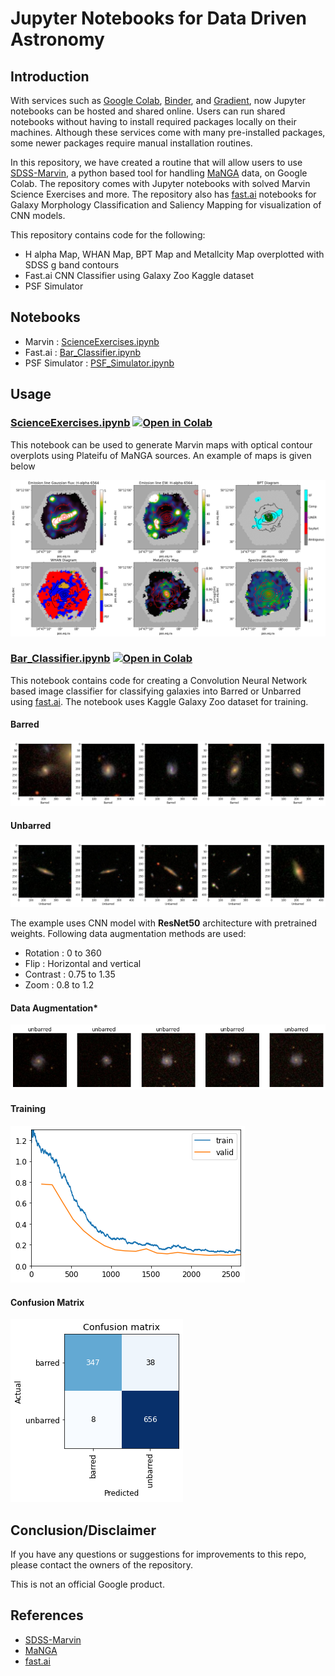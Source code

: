 # Jupyter Notebooks for Data Driven Astronomy

## Introduction

With services such as [Google Colab](https://colab.research.google.com/notebooks/intro.ipynb?utm_source=scs-index), [Binder](https://mybinder.org/), and [Gradient](https://gradient.run/notebooks), now Jupyter notebooks can be hosted and shared online. Users can run shared notebooks without having to install required packages locally on their machines. Although these services come with many pre-installed packages, some newer packages require manual installation routines. 

In this repository, we have created a routine that will allow users to use [SDSS-Marvin](https://sdss-marvin.readthedocs.io/en/latest/index.html), a python based tool for handling [MaNGA](https://www.sdss.org/surveys/manga/) data, on Google Colab. The repository comes with Jupyter notebooks with solved Marvin Science Exercises and more. The repository also has [fast.ai](http://fast.ai/) notebooks for Galaxy Morphology Classification and Saliency Mapping for visualization of CNN models.

This repository contains code for the following:


*  H alpha Map, WHAN Map, BPT Map and Metallcity Map overplotted with SDSS g band contours
*  Fast.ai CNN Classifier using Galaxy Zoo Kaggle dataset
*  PSF Simulator

## Notebooks

* Marvin : [ScienceExercises.ipynb](https://github.com/Jack3690/Kugelblitz/blob/main/ScienceExercises.ipynb)
* Fast.ai : [Bar_Classifier.ipynb](https://github.com/Jack3690/Kugelblitz/blob/main/Bar_Classifier.ipynb)
* PSF Simulator : [PSF_Simulator.ipynb](https://github.com/Jack3690/Kugelblitz/blob/main/PSF_Simulator.ipynb)

## Usage
### [ScienceExercises.ipynb](https://github.com/Jack3690/Kugelblitz/blob/main/ScienceExercises.ipynb) [![Open in Colab](https://colab.research.google.com/assets/colab-badge.svg)](https://colab.research.google.com/github/Jack3690/Kugelblitz/blob/main/ScienceExercises.ipynb)
This notebook can be used to generate Marvin maps with optical contour overplots using Plateifu of MaNGA sources. An example of maps is given below 

![plot](./data/maps.png) 

### [Bar_Classifier.ipynb](https://github.com/Jack3690/Kugelblitz/blob/main/Bar_Classifier.ipynb) [![Open in Colab](https://colab.research.google.com/assets/colab-badge.svg)](https://colab.research.google.com/github/Jack3690/Kugelblitz/blob/main/Bar_Classifier.ipynb)
This notebook contains code for creating a Convolution Neural Network based image classifier for classifying galaxies into Barred or Unbarred using [fast.ai](https://www.fast.ai/). The notebook uses Kaggle Galaxy Zoo dataset for training.

#### Barred 
![plot](./data/barred.png) 

#### Unbarred 
![plot](./data/unbarred.png) 

The example uses CNN model with **ResNet50** architecture with pretrained weights. Following data augmentation methods are used:

* Rotation : 0 to 360
* Flip : Horizontal and vertical
* Contrast : 0.75 to 1.35
* Zoom : 0.8 to 1.2

#### Data Augmentation*
![plot](./data/augmentation.png) 
#### Training
![plot](./data/training.png)
#### Confusion Matrix
![plot](./data/CM.png)

## Conclusion/Disclaimer

If you have any questions or suggestions for improvements to this repo,
please contact the owners of the  repository.

This is not an official Google product.

## References
* [SDSS-Marvin](https://sdss-marvin.readthedocs.io/en/latest/index.html)
* [MaNGA](https://www.sdss.org/surveys/manga/)
* [fast.ai](http://fast.ai/)
